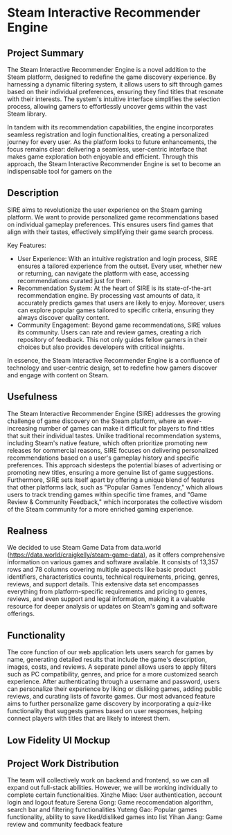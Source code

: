 # Steam Interactive Recommender Engine

## Project Summary
The Steam Interactive Recommender Engine is a novel addition to the Steam platform, designed to redefine the game discovery experience. By harnessing a dynamic filtering system, it allows users to sift through games based on their individual preferences, ensuring they find titles that resonate with their interests. The system's intuitive interface simplifies the selection process, allowing gamers to effortlessly uncover gems within the vast Steam library.

In tandem with its recommendation capabilities, the engine incorporates seamless registration and login functionalities, creating a personalized journey for every user. As the platform looks to future enhancements, the focus remains clear: delivering a seamless, user-centric interface that makes game exploration both enjoyable and efficient. Through this approach, the Steam Interactive Recommender Engine is set to become an indispensable tool for gamers on the 

## Description
SIRE aims to revolutionize the user experience on the Steam gaming platform. We want to provide personalized game recommendations based on individual gameplay preferences. This ensures users find games that align with their tastes, effectively simplifying their game search process.

Key Features:
  - User Experience: With an intuitive registration and login process, SIRE ensures a tailored experience from the outset. Every user, whether new or returning, can navigate the platform with ease, accessing recommendations curated just for them.
  - Recommendation System: At the heart of SIRE is its state-of-the-art recommendation engine. By processing vast amounts of data, it accurately predicts games that users are likely to enjoy. Moreover, users can explore popular games tailored to specific criteria, ensuring they always discover quality content.
  - Community Engagement: Beyond game recommendations, SIRE values its community. Users can rate and review games, creating a rich repository of feedback. This not only guides fellow gamers in their choices but also provides developers with critical insights.

In essence, the Steam Interactive Recommender Engine is a confluence of technology and user-centric design, set to redefine how gamers discover and engage with content on Steam.

## Usefulness 
The Steam Interactive Recommender Engine (SIRE) addresses the growing challenge of game discovery on the Steam platform, where an ever-increasing number of games can make it difficult for players to find titles that suit their individual tastes. Unlike traditional recommendation systems, including Steam's native feature, which often prioritize promoting new releases for commercial reasons, SIRE focuses on delivering personalized recommendations based on a user's gameplay history and specific preferences. This approach sidesteps the potential biases of advertising or promoting new titles, ensuring a more genuine list of game suggestions. Furthermore, SIRE sets itself apart by offering a unique blend of features that other platforms lack, such as "Popular Games Tendency," which allows users to track trending games within specific time frames, and "Game Review & Community Feedback," which incorporates the collective wisdom of the Steam community for a more enriched gaming experience.

## Realness
We decided to use Steam Game Data from data.world (https://data.world/craigkelly/steam-game-data), as it offers comprehensive information on various games and software available. It consists of 13,357 rows and 78 columns covering multiple aspects like basic product identifiers, characteristics counts, technical requirements, pricing, genres, reviews, and support details. This extensive data set encompasses everything from platform-specific requirements and pricing to genres, reviews, and even support and legal information, making it a valuable resource for deeper analysis or updates on Steam's gaming and software offerings.

## Functionality
The core function of our web application lets users search for games by name, generating detailed results that include the game's description, images, costs, and reviews. A separate panel allows users to apply filters such as PC compatibility, genres, and price for a more customized search experience. After authenticating through a username and password, users can personalize their experience by liking or disliking games, adding public reviews, and curating lists of favorite games. Our most advanced feature aims to further personalize game discovery by incorporating a quiz-like functionality that suggests games based on user responses, helping connect players with titles that are likely to interest them.

## Low Fidelity UI Mockup


## Project Work Distribution 
The team will collectively work on backend and frontend, so we can all expand out full-stack abilities. However, we will be working individually to complete certain functionalities. 
Xinzhe Miao: User authentication, account login and logout feature
Serena Gong: Game reccomendation algorithm, search bar and filtering functionalities
Yuteng Gao: Popular games functionality, ability to save liked/disliked games into list
Yihan Jiang: Game review and community feedback feature

